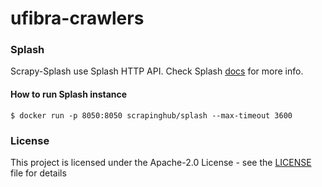 # ufibra-crawlers

### Splash
Scrapy-Splash use Splash HTTP API. Check Splash [docs](http://splash.readthedocs.io/en/latest/install.html) for more info.

#### How to run Splash instance

```
$ docker run -p 8050:8050 scrapinghub/splash --max-timeout 3600
```

### License

This project is licensed under the Apache-2.0 License - see the [LICENSE](LICENSE) file for details
